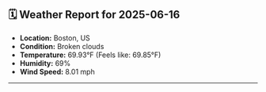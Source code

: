 ## 🗓️ Weather Report for 2025-06-16

- **Location:** Boston, US
- **Condition:** Broken clouds
- **Temperature:** 69.93°F (Feels like: 69.85°F)
- **Humidity:** 69%
- **Wind Speed:** 8.01 mph

---
